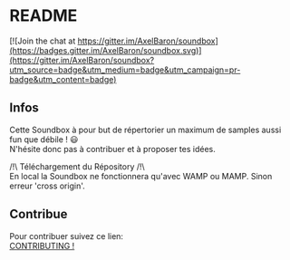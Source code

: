 # README

[![Join the chat at https://gitter.im/AxelBaron/soundbox](https://badges.gitter.im/AxelBaron/soundbox.svg)](https://gitter.im/AxelBaron/soundbox?utm_source=badge&utm_medium=badge&utm_campaign=pr-badge&utm_content=badge)

## Infos

Cette Soundbox à pour but de répertorier un maximum de samples aussi fun que débile ! :smiley:  
N'hésite donc pas à contribuer et à proposer tes idées.

/!\ Téléchargement du Répository /!\  
En local la Soundbox ne fonctionnera qu'avec WAMP ou MAMP. Sinon erreur 'cross origin'. 

## Contribue

Pour contribuer suivez ce lien:  
[CONTRIBUTING !](https://github.com/AxelBaron/soundbox/blob/gh-pages/CONTRIBUTING.md)